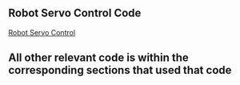 ## Robot Servo Control Code

[Robot Servo Control](/servo_motor.ino)

## All other relevant code is within the corresponding sections that used that code
